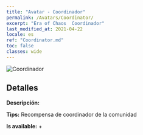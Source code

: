 ```yaml
---
title: "Avatar - Coordinador"
permalink: /Avatars/Coordinator/
excerpt: "Era of Chaos  Coordinador"
last_modified_at: 2021-04-22
locale: es
ref: "Coordinator.md"
toc: false
classes: wide
---
```

 ![Coordinador](/images/a/avatarFrame_15.png)

## Detalles

 **Descripción:**  

 **Tips:** Recompensa de coordinador de la comunidad 

 **Is available:**  + 


